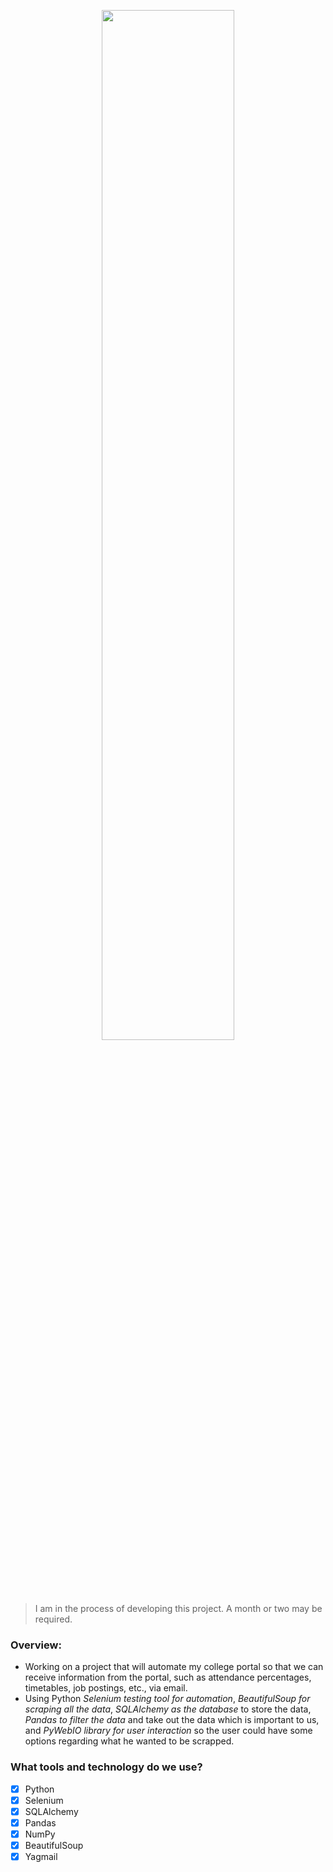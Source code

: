 <p align="center">
<img width="65%" src="https://user-images.githubusercontent.com/69134468/191860209-12e5f23e-e70c-4111-91a0-db2122439d98.jpg" /></a>
</p>

> I am in the process of developing this project. A month or two may be required.

### Overview:
- Working on a project that will automate my college portal so that we can receive information from the portal, such as attendance percentages, timetables, job postings, etc., via email.
- Using Python *Selenium testing tool for automation*, *BeautifulSoup for scraping all the data*, *SQLAlchemy as the database* to store the data, *Pandas to filter the data* and take out the data which is important to us, and *PyWebIO library for user interaction* so the user could have some options regarding what he wanted to be scrapped.

### What tools and technology do we use?
- [X] Python
- [X] Selenium
- [X] SQLAlchemy
- [X] Pandas
- [X] NumPy
- [X] BeautifulSoup
- [X] Yagmail
